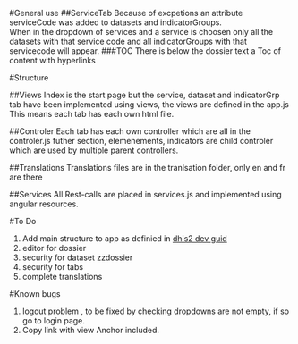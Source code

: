
#General use
##ServiceTab
Because of excpetions an attribute serviceCode was added to datasets and indicatorGroups.  
When in the dropdown of services and a service is choosen only all the datasets with that service code and
all indicatorGroups with that servicecode will appear.
###TOC
There is below the dossier text a Toc of content with hyperlinks

#Structure

##Views 
Index is the start page but the service, dataset and indicatorGrp tab have been implemented using views, the views are defined in the app.js
This means each tab has each own html file.

##Controler
Each tab has each own controller which are all in the controler.js futher  section, elemenements, 
indicators are  child controler which are used by multiple parent controllers.

##Translations
Translations files are in the tranlsation folder, only en and fr are there

##Services
All Rest-calls are placed in services.js and implemented using angular resources. 

#To Do
1. Add main structure to app as definied in [dhis2 dev guid](http://dhis2.github.io/dhis2-docs/master/en/developer/html/dhis2_developer_manual_full.html#d6531e13445 "dev guide dhis2")
3. editor for dossier
4. security for dataset zzdossier
5. security for tabs
6. complete translations

#Known bugs
1. logout problem , to be fixed by checking dropdowns are not empty, if so go to login page.
2. Copy link with view Anchor included.

